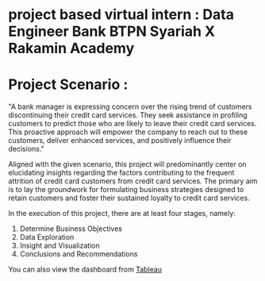 # project based virtual intern : Data Engineer Bank BTPN Syariah X Rakamin Academy

# **Project Scenario :**
"A bank manager is expressing concern over the rising trend of customers discontinuing their credit card services. They seek assistance in profiling customers to predict those who are likely to leave their credit card services. This proactive approach will empower the company to reach out to these customers, deliver enhanced services, and positively influence their decisions."

Aligned with the given scenario, this project will predominantly center on elucidating insights regarding the factors contributing to the frequent attrition of credit card customers from credit card services. The primary aim is to lay the groundwork for formulating business strategies designed to retain customers and foster their sustained loyalty to credit card services.

In the execution of this project, there are at least four stages, namely:
1. Determine Business Objectives
2. Data Exploration
3. Insight and Visualization
4. Conclusions and Recommendations

You can also view the dashboard from [Tableau](https://public.tableau.com/views/VIXBTPNSyariah-CustomerChurnAnalysis/Dashboard1?:language=en-US&:display_count=n&:origin=viz_share_link)

